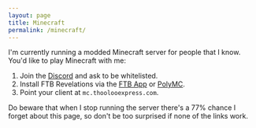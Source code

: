 ```yaml
---
layout: page
title: Minecraft
permalink: /minecraft/
---
```


I'm currently running a modded Minecraft server for people that I know. You'd
like to play Minecraft with me:

1) Join the [Discord](https://discord.gg/bvPkJnAhhB) and ask to be whitelisted.
2) Install FTB Revelations via the [FTB App](https://feed-the-beast.com) or
   [PolyMC](https://polymc.org/).
3) Point your client at `mc.thoolooexpress.com`.

Do beware that when I stop running the server there's a 77% chance I forget
about this page, so don't be too surprised if none of the links work.